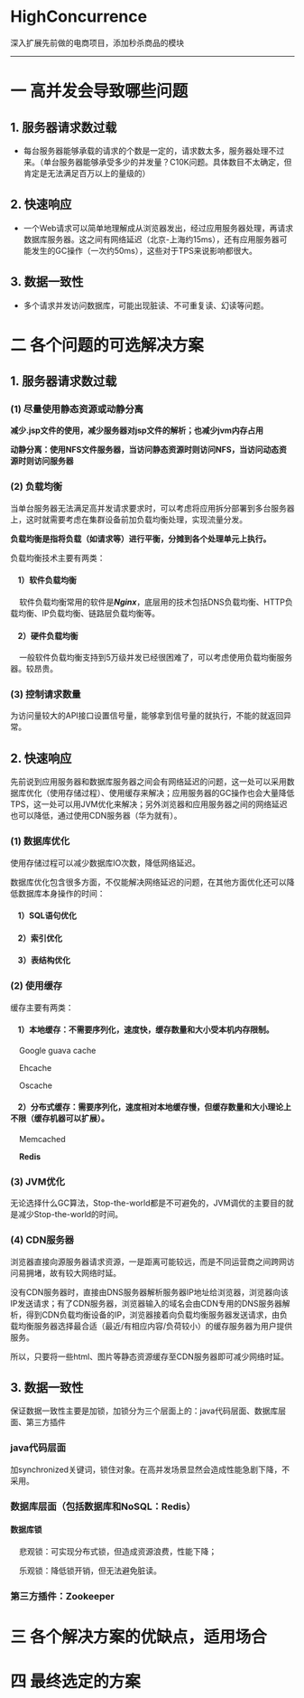# HighConcurrence
深入扩展先前做的电商项目，添加秒杀商品的模块
***
# 一 高并发会导致哪些问题

## 1. 服务器请求数过载

- 每台服务器能够承载的请求的个数是一定的，请求数太多，服务器处理不过来。（单台服务器能够承受多少的并发量？C10K问题。具体数目不太确定，但肯定是无法满足百万以上的量级的）

## 2. 快速响应

- 一个Web请求可以简单地理解成从浏览器发出，经过应用服务器处理，再请求数据库服务器。这之间有网络延迟（北京-上海约15ms），还有应用服务器可能发生的GC操作（一次约50ms），这些对于TPS来说影响都很大。

## 3. 数据一致性

- 多个请求并发访问数据库，可能出现脏读、不可重复读、幻读等问题。

# 二 各个问题的可选解决方案

## 1. 服务器请求数过载

### (1) 尽量使用静态资源或动静分离

**减少.jsp文件的使用，减少服务器对jsp文件的解析；也减少jvm内存占用**

**动静分离：使用NFS文件服务器，当访问静态资源时则访问NFS，当访问动态资源时则访问服务器**

### (2) 负载均衡

当单台服务器无法满足高并发请求要求时，可以考虑将应用拆分部署到多台服务器上，这时就需要考虑在集群设备前加负载均衡处理，实现流量分发。

**负载均衡是指将负载（如请求等）进行平衡，分摊到各个处理单元上执行。**

负载均衡技术主要有两类：

#### &nbsp; &nbsp; **1）软件负载均衡**

&nbsp; &nbsp; 软件负载均衡常用的软件是***Nginx***，底层用的技术包括DNS负载均衡、HTTP负载均衡、IP负载均衡、链路层负载均衡等。

#### &nbsp; &nbsp; 2）硬件负载均衡

&nbsp; &nbsp; 一般软件负载均衡支持到5万级并发已经很困难了，可以考虑使用负载均衡服务器。较昂贵。

### (3) 控制请求数量

为访问量较大的API接口设置信号量，能够拿到信号量的就执行，不能的就返回异常。

## 2. 快速响应

先前说到应用服务器和数据库服务器之间会有网络延迟的问题，这一处可以采用数据库优化（使用存储过程）、使用缓存来解决；应用服务器的GC操作也会大量降低TPS，这一处可以用JVM优化来解决；另外浏览器和应用服务器之间的网络延迟也可以降低，通过使用CDN服务器（华为就有）。

### (1) 数据库优化

使用存储过程可以减少数据库IO次数，降低网络延迟。

数据库优化包含很多方面，不仅能解决网络延迟的问题，在其他方面优化还可以降低数据库本身操作的时间：

#### &nbsp; &nbsp; 1）SQL语句优化 

#### &nbsp; &nbsp; 2）索引优化

#### &nbsp; &nbsp; 3）表结构优化

### (2) 使用缓存

缓存主要有两类：

#### &nbsp; &nbsp; 1）本地缓存：不需要序列化，速度快，缓存数量和大小受本机内存限制。

&nbsp; &nbsp; Google guava cache

&nbsp; &nbsp; Ehcache

&nbsp; &nbsp; Oscache

#### &nbsp; &nbsp; 2）分布式缓存：需要序列化，速度相对本地缓存慢，但缓存数量和大小理论上不限（缓存机器可以扩展）。

&nbsp; &nbsp; Memcached

&nbsp; &nbsp; **Redis**

### (3) JVM优化

无论选择什么GC算法，Stop-the-world都是不可避免的，JVM调优的主要目的就是减少Stop-the-world的时间。

### (4) CDN服务器

浏览器直接向源服务器请求资源，一是距离可能较远，而是不同运营商之间跨网访问易拥堵，故有较大网络时延。

没有CDN服务器时，直接由DNS服务器解析服务器IP地址给浏览器，浏览器向该IP发送请求；有了CDN服务器，浏览器输入的域名会由CDN专用的DNS服务器解析，得到CDN负载均衡设备的IP，浏览器接着向负载均衡服务器发送请求，由负载均衡服务器选择最合适（最近/有相应内容/负荷较小）的缓存服务器为用户提供服务。

所以，只要将一些html、图片等静态资源缓存至CDN服务器即可减少网络时延。

## 3. 数据一致性

保证数据一致性主要是加锁，加锁分为三个层面上的：java代码层面、数据库层面、第三方插件

### java代码层面

加synchronized关键词，锁住对象。在高并发场景显然会造成性能急剧下降，不采用。

### 数据库层面（包括数据库和NoSQL：Redis）

#### 数据库锁

&nbsp; &nbsp; 悲观锁：可实现分布式锁，但造成资源浪费，性能下降；

&nbsp; &nbsp; 乐观锁：降低锁开销，但无法避免脏读。

### 第三方插件：Zookeeper

# 三 各个解决方案的优缺点，适用场合

# 四 最终选定的方案
